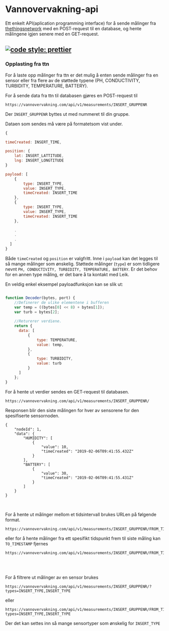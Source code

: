 # Vannovervakning-api
Ett enkelt API(aplication programming interface) for å sende målinger fra [thethingsnetwork](https://www.thethingsnetwork.org/) med en POST-request til en database, og hente målingene igjen senere med en GET-request.

[![code style: prettier](https://img.shields.io/badge/code_style-prettier-ff69b4.svg?style=flat-square)](https://github.com/prettier/prettier)
---
### Opplasting fra ttn
For å laste opp målinger fra ttn er det mulig å enten sende målinger fra en sensor eller fra flere av de støttede typene (PH, CONDUCTIVITY, TURBIDITY, TEMPERATURE, BATTERY). 

For å sende data fra ttn til databasen gjøres en POST-request til 
```
https://vannovervakning.com/api/v1/measurements/INSERT_GRUPPENR
```
Der `INSERT_GRUPPENR` byttes ut med nummeret til din gruppe.

Dataen som sendes må være på formatetsom vist under. 
``` javascript
{

timeCreated: INSERT_TIME,

position: {
    lat: INSERT_LATTITUDE,
    lng: INSERT_LONGTITUDE
}

payload: [
    {
        type: INSERT_TYPE, 
        value: INSERT_TYPE,
        timeCreated: INSERT_TIME
    },
    {
        type: INSERT_TYPE, 
        value: INSERT_TYPE,
        timeCreated: INSERT_TIME
    },

    .
    .
    .
  ]
}
```
Både `timeCreated` og `position` er valgfritt. Inne i `payload` kan det legges til så mange målinger som ønskelig. Støttede målinger (`type`) er som tidligere nevnt `PH, CONDUCTIVITY, TURBIDITY, TEMPERATURE, BATTERY`. Er det behov for en annen type måling, er det bare å ta kontakt med Leik.

En veldig enkel eksempel payloadfunksjon kan se slik ut:

```javascript

function Decoder(bytes, port) {
    //Definerer de ulike elementene i bufferen
    var temp = ((bytes[0] << 8) + bytes[1]);
    var turb = bytes[2];
    
    //Returerer verdiene.
    return {
      data: [
          {
              type: TEMPERATURE,
              value: temp,
          },
          {
              type: TURBIDITY,
              value: turb
          }
      ]
    };
}
```


For å hente ut verdier sendes en GET-request til databasen.
```
https://vannovervakning.com/api/v1/measurements/INSERT_GRUPPENR/
```
Responsen blir den siste målingen for hver av sensorene for den spesifiserte sensornoden.

```
{
    "nodeId": 1,
    "data": {
        "HUMIDITY": [
            {
                "value": 10,
                "timeCreated": "2019-02-06T09:41:55.432Z"
            }
        ],
        "BATTERY": [
            {
                "value": 30,
                "timeCreated": "2019-02-06T09:41:55.431Z"
            }
        ]
    }
}

```

<br/>

For å hente ut målinger mellom et tidsintervall brukes URLen på følgende format.
```
https://vannovervakning.com/api/v1/measurements/INSERT_GRUPPENR/FROM_TIMESTAMP/TO_TIMESTAMP
```
eller for å hente målinger fra ett spesifikt tidspunkt frem til siste måling kan `TO_TIMESTAMP` fjernes

```
https://vannovervakning.com/api/v1/measurements/INSERT_GRUPPENR/FROM_TIMESTAMP/
```

<br/>
<br/>

For å filtrere ut målinger av en sensor brukes 
```
https://vannovervakning.com/api/v1/measurements/INSERT_GRUPPENR/?types=INSERT_TYPE,INSERT_TYPE
```
eller
```
https://vannovervakning.com/api/v1/measurements/INSERT_GRUPPENR/FROM_TIMESTAMP/TO_TIMESTAMP/?types=INSERT_TYPE,INSERT_TYPE
```

Der det kan settes inn så mange sensortyper som ønskelig for `INSERT_TYPE`<br/>


<br/>
